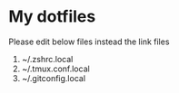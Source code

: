 # My dotfiles

Please edit below files instead the link files

1. ~/.zshrc.local
2. ~/.tmux.conf.local
3. ~/.gitconfig.local

